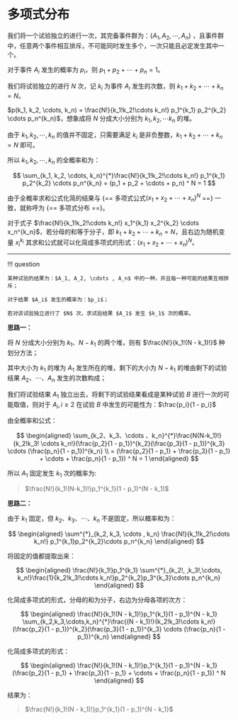 # 多项式分布

我们将一个试验独立的进行一次，其完备事件群为：$\{A_1, A_2, \cdots , A_n\}$ ，且事件群中，任意两个事件相互排斥，不可能同时发生多个，一次只能且必定发生其中一个。

对于事件 $A_i$ 发生的概率为 $p_i$，则 $p_1 + p_2 + \cdots + p_n = 1$。

我们将试验独立的进行 $N$ 次，记 $k_i$ 为事件 $A_i$ 发生的次数，则 $k_1 + k_2 + \cdots + k_n = N$。

$p(k_1, k_2, \cdots, k_n) = \frac{N!}{k_1!k_2!\cdots k_n!} p_1^{k_1} p_2^{k_2} \cdots p_n^{k_n}$，想象成将 $N$ 分成大小分别为 $k_1, k_2, \cdots k_n$ 的堆。

由于 $k_1, k_2, \cdots , k_n$ 的值并不固定，只需要满足 $k_i$ 是非负整数，$k_1 + k_2 + \cdots + k_n = N$ 即可。

所以 $k_1, k_2, \cdots , k_n$ 的全概率和为：

$$
\sum_{k_1, k_2, \cdots, k_n}^{*}\frac{N!}{k_1!k_2!\cdots k_n!} p_1^{k_1} p_2^{k_2} \cdots p_n^{k_n} = (p_1 + p_2 + \cdots + p_n) ^ N = 1
$$

由于全概率求和公式化简的结果与 {== 多项式公式$(x_1 + x_2 + \cdots + x_n) ^ N$ ==} 一致，就称呼为 {== 多项式分布 ==}。

对于式子 $\frac{N!}{k_1!k_2!\cdots k_n!} x_1^{k_1} x_2^{k_2} \cdots x_n^{k_n}$，若分母的和等于分子，即 $k_1 + k_2 + \cdots + k_n = N$，且右边为随机变量 $x_i^{k_i}$ 其求和公式就可以化简成多项式的形式：$(x_1 + x_2 + \cdots + x_n) ^ N$。

---

!!! question

    某种试验的结果为：$A_1, A_2, \cdots , A_n$ 中的一种，并且每一种可能的结果互相排斥；
    
    对于结果 $A_i$ 发生的概率为：$p_i$；

    若对该试验独立进行了 $N$ 次，求试验结果 $A_1$ 发生 $k_1$ 次的概率。

**思路一：**

将 $N$ 分成大小分别为 $k_1、N - k_1$ 的两个堆，则有 $\frac{N!}{k_1!(N - k_1)!}$ 种划分方法；

其中大小为 $k_1$ 的堆为 $A_1$ 发生所在的堆，剩下的大小为 $N - k_1$ 的堆由剩下的试验结果 $A_2、\cdots、A_n$ 发生的次数构成；

我们将试验结果 $A_1$ 独立出去，将剩下的试验结果看成是某种试验 $B$ 进行一次的可能取值，则对于 $A_i, i \geq 2$ 在试验 $B$ 中发生的可能性为：$\frac{p_i}{1 - p_i}$

由全概率和公式：

$$
\begin{aligned}
\sum_{k_2、k_3、\cdots 、k_n}^{*}\frac{N(N-k_1)!}{k_2!k_3! \cdots k_n!}(\frac{p_2}{1 - p_1})^{k_2}(\frac{p_3}{1 - p_1})^{k_3} \cdots (\frac{p_n}{1 - p_1})^{k_n} \\ = (\frac{p_2}{1 - p_1} + \frac{p_3}{1 - p_1} + \cdots + \frac{p_n}{1 - p_1}) ^ N = 1
\end{aligned}
$$

所以 $A_1$ 固定发生 $k_1$ 次的概率为:
> $\frac{N!}{k_1!(N-k_1)!}p_1^{k_1}(1 - p_1)^(N - k_1)$

**思路二：**

由于 $k_1$ 固定，但 $k_2、k_3、\cdots 、k_n$ 不是固定，所以概率和为：

$$
\begin{aligned}
    \sum^{*}_{k_2, k_3, \cdots , k_n} \frac{N!}{k_1!k_2!\cdots k_n!} p_1^{k_1}p_2^{k_2}\cdots p_n^{k_n}
\end{aligned}
$$

将固定的值都提取出来：

$$
\begin{aligned}
    \frac{N!}{k_1!}p_1^{k_1} \sum^{*}_{k_2!, ,k_3!,\cdots, k_n!}\frac{1}{k_2!k_3!\cdots k_n!}p_2^{k_2}p_3^{k_3}\cdots p_n^{k_n}
\end{aligned}
$$

化简成多项式的形式，分母的和为分子，右边为分母各项的次方：

$$
\begin{aligned}
    \frac{N!}{k_1!(N - k_1)!}p_1^{k_1}(1 - p_1)^{N - k_1} \sum_{k_2,k_3,\cdots,k_n}^{*}\frac{(N - k_1)!}{k_2!k_3!\cdots k_n!}(\frac{p_2}{1 - p_1})^{k_2}(\frac{p_3}{1 - p_1})^{k_3} \cdots (\frac{p_n}{1 - p_1})^{k_n}
\end{aligned}
$$

化简成多项式的形式：

$$
\begin{aligned}
    \frac{N!}{k_1!(N - k_1)!}p_1^{k_1}(1 - p_1)^{N - k_1} (\frac{p_2}{1 - p_1} + \frac{p_3}{1 - p_1} + \cdots + \frac{p_n}{1 - p_1}) ^ N
\end{aligned}
$$

结果为：
> $\frac{N!}{k_1!(N - k_1)!}p_1^{k_1}(1 - p_1)^{N - k_1}$